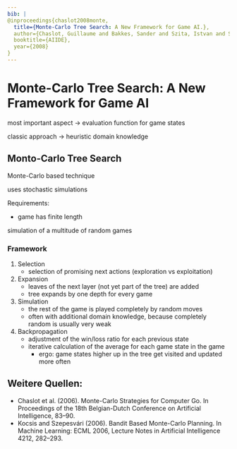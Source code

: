 ```yaml
---
bib: |
@inproceedings{chaslot2008monte,
  title={Monte-Carlo Tree Search: A New Framework for Game AI.},
  author={Chaslot, Guillaume and Bakkes, Sander and Szita, Istvan and Spronck, Pieter},
  booktitle={AIIDE},
  year={2008}
}
---
```


# Monte-Carlo Tree Search: A New Framework for Game AI

most important aspect -> evaluation function for game states

classic approach -> heuristic domain knowledge

## Monto-Carlo Tree Search

Monte-Carlo based technique

uses stochastic simulations

Requirements:
- game has finite length

simulation of a multitude of random games

### Framework

1. Selection
    - selection of promising next actions (exploration vs exploitation)
2. Expansion
    - leaves of the next layer (not yet part of the tree) are added
    - tree expands by one depth for every game
3. Simulation
    - the rest of the game is played completely by random moves
    - often with additional domain knowledge, because completely random is usually very weak
4. Backpropagation
    - adjustment of the win/loss ratio for each previous state
    - iterative calculation of the average for each game state in the game
      - ergo: game states higher up in the tree get visited and updated more often


## Weitere Quellen:

- Chaslot et al. (2006). Monte-Carlo Strategies for Computer Go. In Proceedings of the 18th Belgian-Dutch Conference on Artificial Intelligence, 83–90.
- Kocsis and Szepesvári (2006). Bandit Based Monte-Carlo Planning. In Machine Learning: ECML 2006, Lecture Notes in Artificial Intelligence 4212, 282–293.